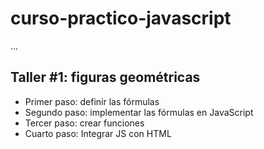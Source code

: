 # curso-practico-javascript

...

## Taller #1: figuras geométricas


- Primer paso: definir las fórmulas
- Segundo paso: implementar las fórmulas en JavaScript
- Tercer paso: crear funciones
- Cuarto paso: Integrar JS con HTML
